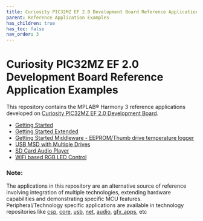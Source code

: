 ```yaml
---
title: Curiosity PIC32MZ EF 2.0 Development Board Reference Application Examples
parent: Reference Application Examples
has_children: true
has_toc: false
nav_order: 3
---
```

# Curiosity PIC32MZ EF 2.0 Development Board Reference Application Examples

This repository contains the MPLAB® Harmony 3 reference applications developed on [Curiosity PIC32MZ EF 2.0 Development Board](https://www.microchip.com/Developmenttools/ProductDetails/DM320209).


* [Getting Started](./pic32mzef_getting_started/docs/readme.md)
* [Getting Started Extended](./getting_started_ext/docs/readme.md)
* [Getting Started Middleware - EEPROM/Thumb drive temperature logger](./getting_started_middleware/docs/readme.md)
* [USB MSD with Multiple Drives](./msd_multiple_luns/docs/readme.md)
* [SD Card Audio Player](./sdcard_player/docs/readme.md)
* [WiFi based RGB LED Control](./wifi_rgb_easy_configuration/docs/readme.md)


### **Note:** 
The applications in this repository are an alternative source of reference involving integration of multiple technologies, extending hardware capabilities and demonstrating specific MCU features. 
Peripheral/Technology specific applications are available in technology repositories like [csp](https://github.com/Microchip-MPLAB-Harmony/csp), [core](https://github.com/Microchip-MPLAB-Harmony/core), [usb](https://github.com/Microchip-MPLAB-Harmony/usb), [net](https://github.com/Microchip-MPLAB-Harmony/net), [audio](https://github.com/Microchip-MPLAB-Harmony/audio), [gfx_apps](https://github.com/Microchip-MPLAB-Harmony/gfx_apps), etc

